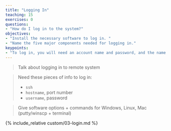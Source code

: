 ```yaml
---
title: "Logging In"
teaching: 15
exercises: 0
questions:
- "How do I log in to the system?"
objectives:
- "Install the necessary software to log in. "
- "Name the five major components needed for logging in."
keypoints:
- "To log in, you will need an account name and password, and the name of the login computer."
---
```


> Talk about logging in to remote system

> Need these pieces of info to log in: 
> 
> * `ssh`
> * `hostname`, port number
> * `username`, password

> Give software options + commands for Windows, Linux, Mac (putty/winscp + terminal)

{% include_relative custom/03-login.md %}
